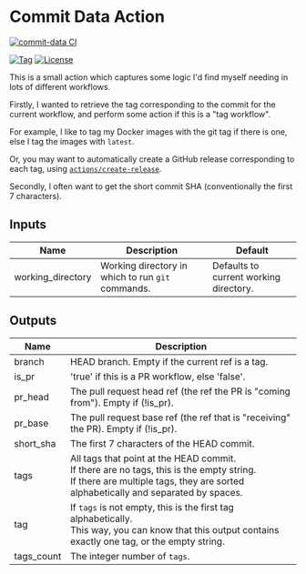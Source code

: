 # Commit Data Action

[![commit-data CI](https://github.com/redhat-actions/common/workflows/commit-data%20CI/badge.svg)](https://github.com/redhat-actions/common/actions)

[![Tag](https://img.shields.io/github/v/tag/redhat-actions/common)](https://github.com/redhat-actions/common/tags)
[![License](https://img.shields.io/github/license/redhat-actions/common)](./LICENSE)

This is a small action which captures some logic I'd find myself needing in lots of different workflows.

Firstly, I wanted to retrieve the tag corresponding to the commit for the current workflow, and perform some action if this is a "tag workflow".

For example, I like to tag my Docker images with the git tag if there is one, else I tag the images with `latest`.

Or, you may want to automatically create a GitHub release corresponding to each tag, using [`actions/create-release`](https://github.com/actions/create-release).

Secondly, I often want to get the short commit SHA (conventionally the first 7 characters).

## Inputs

| Name | Description | Default |
| ---- | ---- | ---- |
| working_directory | Working directory in which to run `git` commands. | Defaults to current working directory. |

## Outputs

| Name | Description |
| ---- | ----------- |
| branch | HEAD branch. Empty if the current ref is a tag. |
| is_pr | 'true' if this is a PR workflow, else 'false'. |
| pr_head | The pull request head ref (the ref the PR is "coming from"). Empty if (!is_pr). |
| pr_base | The pull request base ref (the ref that is "receiving" the PR). Empty if (!is_pr). |
| short_sha | The first 7 characters of the HEAD commit. |
| tags | All tags that point at the HEAD commit. <br>If there are no tags, this is the empty string. <br>If there are multiple tags, they are sorted alphabetically and separated by spaces. |
| tag  | If `tags` is not empty, this is the first tag alphabetically. <br>This way, you can know that this output contains exactly one tag, or the empty string. |
| tags_count | The integer number of `tags`. |
